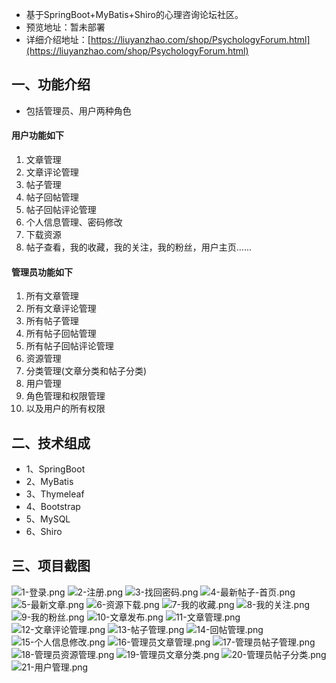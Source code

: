- 基于SpringBoot+MyBatis+Shiro的心理咨询论坛社区。
- 预览地址：暂未部署
- 详细介绍地址：[https://liuyanzhao.com/shop/PsychologyForum.html](https://liuyanzhao.com/shop/PsychologyForum.html)



## 一、功能介绍
- 包括管理员、用户两种角色
#### 用户功能如下
1. 文章管理
2. 文章评论管理
3. 帖子管理
4. 帖子回帖管理
5. 帖子回帖评论管理
6. 个人信息管理、密码修改
7. 下载资源
8. 帖子查看，我的收藏，我的关注，我的粉丝，用户主页......

#### 管理员功能如下
1. 所有文章管理
2. 所有文章评论管理
3. 所有帖子管理
4. 所有帖子回帖管理
5. 所有帖子回帖评论管理
6. 资源管理
7. 分类管理(文章分类和帖子分类)
8. 用户管理
9. 角色管理和权限管理
10. 以及用户的所有权限

## 二、技术组成
- 1、SpringBoot
- 2、MyBatis
- 3、Thymeleaf
- 4、Bootstrap
- 5、MySQL
- 6、Shiro

## 三、项目截图
![1-登录.png](img/1-登录.png)
![2-注册.png](img/2-注册.png)
![3-找回密码.png](img/3-找回密码.png)
![4-最新帖子-首页.png](img/4-最新帖子-首页.png)
![5-最新文章.png](img/5-最新文章.png)
![6-资源下载.png](img/6-资源下载.png)
![7-我的收藏.png](img/7-我的收藏.png)
![8-我的关注.png](img/8-我的关注.png)
![9-我的粉丝.png](img/9-我的粉丝.png)
![10-文章发布.png](img/10-文章发布.png)
![11-文章管理.png](img/11-文章管理.png)
![12-文章评论管理.png](img/12-文章评论管理.png)
![13-帖子管理.png](img/13-帖子管理.png)
![14-回帖管理.png](img/14-回帖管理.png)
![15-个人信息修改.png](img/15-个人信息修改.png)
![16-管理员文章管理.png](img/16-管理员文章管理.png)
![17-管理员帖子管理.png](img/17-管理员帖子管理.png)
![18-管理员资源管理.png](img/18-管理员资源管理.png)
![19-管理员文章分类.png](img/19-管理员文章分类.png)
![20-管理员帖子分类.png](img/20-管理员帖子分类.png)
![21-用户管理.png](img/21-用户管理.png)







